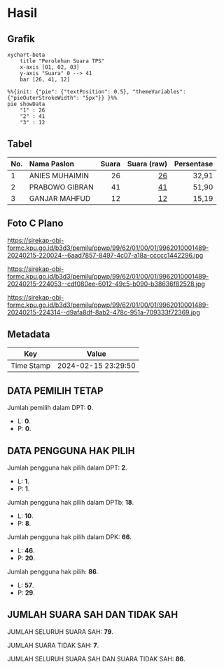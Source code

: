 # Hasil

## Grafik

```mermaid
xychart-beta
    title "Perolehan Suara TPS"
    x-axis [01, 02, 03]
    y-axis "Suara" 0 --> 41
    bar [26, 41, 12]
```

```mermaid
%%{init: {"pie": {"textPosition": 0.5}, "themeVariables": {"pieOuterStrokeWidth": "5px"}} }%%
pie showData
    "1" : 26
    "2" : 41
    "3" : 12
```

## Tabel

| No. | Nama Paslon    | Suara | Suara (raw) | Persentase |
|:--- |:-------------- | -----:| -----------:| ----------:|
| 1   | ANIES MUHAIMIN | 26    | [26][p-1]   | 32,91      |
| 2   | PRABOWO GIBRAN | 41    | [41][p-2]   | 51,90      |
| 3   | GANJAR MAHFUD  | 12    | [12][p-3]   | 15,19      |


[p-1]: https://github.com/gigit-pemilu/pemilu-2024-99-luar-negeri/blob/main/pilpres/hitung-suara/sub/99-luar-negeri/sub/62-kuala-lumpur-malaysia/sub/01-kuala-lumpur-malaysia/sub/0001-kuala-lumpur-malaysia/sub/489-tps-176/sub/paslon-1.txt
[p-2]: https://github.com/gigit-pemilu/pemilu-2024-99-luar-negeri/blob/main/pilpres/hitung-suara/sub/99-luar-negeri/sub/62-kuala-lumpur-malaysia/sub/01-kuala-lumpur-malaysia/sub/0001-kuala-lumpur-malaysia/sub/489-tps-176/sub/paslon-2.txt
[p-3]: https://github.com/gigit-pemilu/pemilu-2024-99-luar-negeri/blob/main/pilpres/hitung-suara/sub/99-luar-negeri/sub/62-kuala-lumpur-malaysia/sub/01-kuala-lumpur-malaysia/sub/0001-kuala-lumpur-malaysia/sub/489-tps-176/sub/paslon-3.txt

## Foto C Plano

https://sirekap-obj-formc.kpu.go.id/b3d3/pemilu/ppwp/99/62/01/00/01/9962010001489-20240215-220024--6aad7857-8497-4c07-a18a-ccccc1442296.jpg

https://sirekap-obj-formc.kpu.go.id/b3d3/pemilu/ppwp/99/62/01/00/01/9962010001489-20240215-224053--cdf080ee-6012-49c5-b090-b38636f82528.jpg

https://sirekap-obj-formc.kpu.go.id/b3d3/pemilu/ppwp/99/62/01/00/01/9962010001489-20240215-224314--d9afa8df-8ab2-478c-951a-709333f72369.jpg


## Metadata

| Key        | Value               |
| ---------- | ------------------- |
| Time Stamp | 2024-02-15 23:29:50 |


## DATA PEMILIH TETAP

Jumlah pemilih dalam DPT: **0**.
 * L: **0**.
 * P: **0**.

## DATA PENGGUNA HAK PILIH

Jumlah pengguna hak pilih dalam DPT: **2**.
 * L: **1**.
 * P: **1**.

Jumlah pengguna hak pilih dalam DPTb: **18**.
 * L: **10**.
 * P: **8**.

Jumlah pengguna hak pilih dalam DPK: **66**.
 * L: **46**.
 * P: **20**.

Jumlah pengguna hak pilih: **86**.
 * L: **57**.
 * P: **29**.

## JUMLAH SUARA SAH DAN TIDAK SAH

JUMLAH SELURUH SUARA SAH: **79**.

JUMLAH SUARA TIDAK SAH: **7**.

JUMLAH SELURUH SUARA SAH DAN SUARA TIDAK SAH: **86**.



